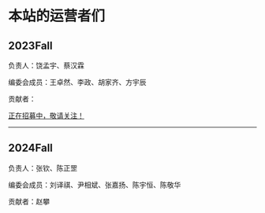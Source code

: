 # 本站的运营者们

## 2023Fall

负责人：饶孟宇、蔡汉霖

编委会成员：王卓然、李政、胡家齐、方宇辰

贡献者：

[正在招募中，敬请关注！](https://fzu-fly.online/join/)

---

## 2024Fall

负责人：张钦、陈正罡

编委会成员：刘译祺、尹相斌、张嘉扬、陈宇恒、陈敬华

贡献者：赵攀
